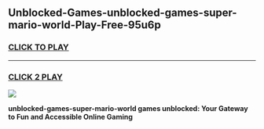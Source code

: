 
## Unblocked-Games-unblocked-games-super-mario-world-Play-Free-95u6p
<h3>
<a href="https://premium76.site?title=unblocked-games-super-mario-world&ref=17A">CLICK TO PLAY</a></h3>
<hr>

<h3>
<a href="https://premium76.site?title=unblocked-games-super-mario-world&ref=17A">CLICK 2 PLAY</a>
  
</h3>

<a href="https://premium76.site?title=unblocked-games-super-mario-world&ref=17A"><img src="https://clearcache.store/games.png"></a>


**unblocked-games-super-mario-world games unblocked: Your Gateway to Fun and Accessible Online Gaming**
